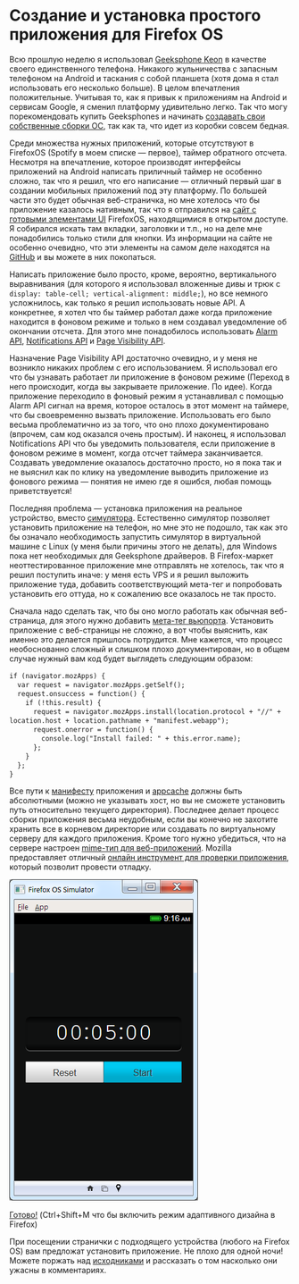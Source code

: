 # Создание и установка простого приложения для Firefox OS

Всю прошлую неделю я использовал [Geeksphone Keon][1] в качестве своего
единственного телефона. Никакого жульничества с запасным телефоном на Android
и таскания с собой планшета (хотя дома я стал использовать его несколько больше).
В целом впечатления положительные. Учитывая то, как я привык к приложениям на
Android и сервисам Google, я сменил платформу удивительно легко. Так что могу
порекомендовать купить Geeksphones и начинать [создавать свои собственные сборки ОС][2],
так как та, что идет из коробки совсем бедная.

Среди множества нужных приложений, которые отсутствуют в FirefoxOS
(Spotify в моем списке — первое), таймер обратного отсчета. Несмотря на впечатление,
которое производят интерфейсы приложений на Android написать приличный таймер
не особенно сложно, так что я решил, что его написание — отличный первый шаг в
создании мобильных приложений под эту платформу. По большей части это будет
обычная веб-страничка, но мне хотелось что бы приложение казалось нативным,
так что я отправился на [сайт с готовыми элементами UI][3] FirefoxOS,
находящимися в открытом доступе. Я собирался искать там вкладки, заголовки и
т.п., но на деле мне понадобились только стили для кнопки. Из информации на
сайте не особенно очевидно, что эти элементы на самом деле находятся на
[GitHub][4] и вы можете в них покопаться.

Написать приложение было просто, кроме, вероятно, вертикального выравнивания
(для которого я использовал вложенные дивы и трюк с `display: table-cell; vertical-alignment: middle;`),
но все немного усложнилось, как только я решил использовать новые API.
А конкретнее, я хотел что бы таймер работал даже когда приложение находится в
фоновом режиме и только в нем создавал уведомление об окончании отсчета. Для
этого мне понадобилось использовать [Alarm API][5], [Notifications API][6] и
[Page Visibility API][7].

Назначение Page Visibility API достаточно очевидно, и у меня не возникло никаких
проблем с его использованием. Я использовал его что бы узнавать работает ли
приложение в фоновом режиме (Переход в него происходит, когда вы закрываете
приложение. По идее). Когда приложение переходило в фоновый режим я устанавливал
с помощью Alarm API сигнал на время, которое осталось в этот момент на таймере,
что бы своевременно вызвать приложение. Использовать его было весьма проблематично
из за того, что оно плохо документировано (впрочем, сам код оказался очень простым).
И наконец, я использовал Notifications API что бы уведомить пользователя, если
приложение в фоновом режиме в момент, когда отсчет таймера заканчивается.
Создавать уведомление оказалось достаточно просто, но я пока так и не выяснил
как по клику на уведомление выводить приложение из фонового режима — понятия
не имею где я ошибся, любая помощь приветствуется!

Последняя проблема — установка приложения на реальное устройство, вместо [симулятора][8].
Естественно симулятор позволяет установить приложение на телефон, но мне это
не подошло, так как это бы означало необходимость запустить симулятор в виртуальной
машине с Linux (у меня были причины этого не делать), для Windows пока нет
необходимых для Geeksphone драйверов. В Firefox-маркет неоттестированное
приложение мне отправлять не хотелось, так что я решил поступить иначе: у меня
есть VPS и я решил выложить приложение туда, добавить соответствующий мета-тег
и попробовать установить его оттуда, но к сожалению все оказалось не так просто.

Сначала надо сделать так, что бы оно могло работать как обычная веб-страница,
для этого нужно добавить [мета-тег вьюпорта][9]. Установить приложение с
веб-страницы не сложно, а вот чтобы выяснить, как именно это делается пришлось
потрудится. Мне кажется, что процесс необоснованно сложный и слишком плохо
документирован, но в общем случае нужный вам код будет выглядеть следующим образом:

    if (navigator.mozApps) {
      var request = navigator.mozApps.getSelf();
      request.onsuccess = function() {
        if (!this.result) {
          request = navigator.mozApps.install(location.protocol + "//" + location.host + location.pathname + "manifest.webapp");
          request.onerror = function() {
            console.log("Install failed: " + this.error.name);
          };
        }
      };
    }

Все пути к [манифесту][10] приложения и [appcache][11] должны быть абсолютными
(можно не указывать хост, но вы не сможете установить путь относительно текущего
директория). Последнее делает процесс сборки приложения весьма неудобным,
если вы конечно не захотите хранить все в корневом директорие или создавать
по виртуальному серверу для каждого приложения. Кроме того нужно убедиться,
что на сервере настроен [mime-тип для веб-приложений][12]. Mozilla предоставляет
отличный [онлайн инструмент для проверки приложения][13], который позволит
провести отладку.

![Скриншот][Наше приложение]

[Готово!][14] (Ctrl+Shift+M что бы включить режим адаптивного дизайна в Firefox)

При посещении странички с подходящего устройства (любого на Firefox OS) вам
предложат установить приложение. Не плохо для одной ночи! Можете поржать над
[исходниками][14] и рассказать о том насколько они ужасны в комментариях.

[1]: http://www.geeksphone.com/#feat
[2]: https://developer.mozilla.org/en-US/docs/Mozilla/Firefox_OS/Building
[3]: http://buildingfirefoxos.com/
[4]: https://github.com/mozilla-b2g/gaia/tree/master/shared
[5]: https://developer.mozilla.org/en-US/docs/WebAPI/Alarm
[6]: https://developer.mozilla.org/en-US/docs/DOM/Displaying_notifications
[7]: https://developer.mozilla.org/en-US/docs/DOM/Using_the_Page_Visibility_API
[8]: https://addons.mozilla.org/en-US/firefox/addon/firefox-os-simulator/
[9]: https://developer.mozilla.org/en-US/docs/Mobile/Viewport_meta_tag
[10]: https://developer.mozilla.org/en-US/docs/Apps/Manifest
[11]: https://developer.mozilla.org/en-US/docs/HTML/Using_the_application_cache
[12]: https://developer.mozilla.org/en-US/docs/Apps/Manifest#Serving_manifests
[13]: https://marketplace.firefox.com/developers/validator
[14]: http://chrislord.net/demos/timer/

[Наше приложение]: img/timer.png "Наше приложение"

